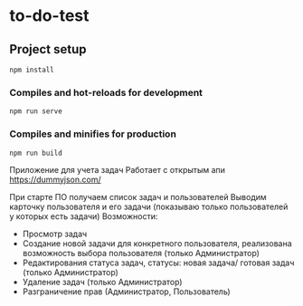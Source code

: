 # to-do-test

## Project setup
```
npm install
```

### Compiles and hot-reloads for development
```
npm run serve
```

### Compiles and minifies for production
```
npm run build
```

Приложение для учета задач
Работает с открытым апи https://dummyjson.com/

При старте ПО получаем список задач и пользователей
Выводим карточку пользователя и его задачи (показываю только пользователей у которых есть задачи)
Возможности:
- Просмотр задач
- Создание новой задачи для конкретного пользователя, реализована возможность выбора пользователя (только Администратор)
- Редактирования статуса задач, статусы: новая задача/ готовая задач (только Администратор)
- Удаление задач (только Администратор)
- Разграничение прав (Администратор, Пользователь)
